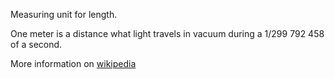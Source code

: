 Measuring unit for length.

One meter is a distance what light travels in vacuum during a 1/299 792 458 of a second.

More information on [wikipedia](https://en.wikipedia.org/wiki/Metre)